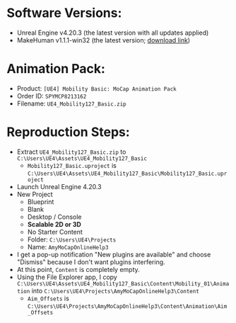 # Software Versions:
  - Unreal Engine v4.20.3 (the latest version with all updates applied)
  - MakeHuman v1.1.1-win32 (the latest version; [download link](http://download.tuxfamily.org/makehuman/releases/1.1.1/makehuman-1.1.1-win32.zip))

# Animation Pack:
  - Product: `[UE4] Mobility Basic: MoCap Animation Pack`
  - Order ID: `SPYMCP8213162`
  - Filename: `UE4_Mobility127_Basic.zip`

# Reproduction Steps:

  - Extract `UE4_Mobility127_Basic.zip` to `C:\Users\UE4\Assets\UE4_Mobility127_Basic`
    + `Mobility127_Basic.uproject` is `C:\Users\UE4\Assets\UE4_Mobility127_Basic\Mobility127_Basic.uproject`
  - Launch Unreal Engine 4.20.3
  - New Project
    + Blueprint
    + Blank
    + Desktop / Console
    + **Scalable 2D or 3D**
    + No Starter Content
    + Folder: `C:\Users\UE4\Projects`
    + Name: `AmyMoCapOnlineHelp3`
  - I get a pop-up notification "New plugins are available" and choose "Dismiss" because I don't want plugins interfering.
  - At this point, `Content` is completely empty.
  - Using the File Explorer app, I copy `C:\Users\UE4\Assets\UE4_Mobility127_Basic\Content\Mobility_01\Animation` into `C:\Users\UE4\Projects\AmyMoCapOnlineHelp3\Content`
    + `Aim_Offsets` is `C:\Users\UE4\Projects\AmyMoCapOnlineHelp3\Content\Animation\Aim_Offsets`








